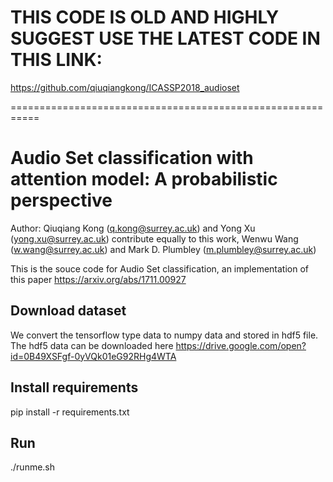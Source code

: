 # THIS CODE IS OLD AND HIGHLY SUGGEST USE THE LATEST CODE IN THIS LINK:
https://github.com/qiuqiangkong/ICASSP2018_audioset

===========================================================

# Audio Set classification with attention model: A probabilistic perspective

Author: Qiuqiang Kong (q.kong@surrey.ac.uk) and Yong Xu (yong.xu@surrey.ac.uk) contribute equally to this work, Wenwu Wang (w.wang@surrey.ac.uk) and Mark D. Plumbley (m.plumbley@surrey.ac.uk)

This is the souce code for Audio Set classification, an implementation of this paper https://arxiv.org/abs/1711.00927

## Download dataset
We convert the tensorflow type data to numpy data and stored in hdf5 file. The hdf5 data can be downloaded here
https://drive.google.com/open?id=0B49XSFgf-0yVQk01eG92RHg4WTA

## Install requirements
pip install -r requirements.txt

## Run
./runme.sh
